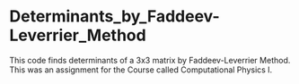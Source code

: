 # Determinants_by_Faddeev-Leverrier_Method
This code finds determinants of a 3x3 matrix by Faddeev-Leverrier Method.
This was an assignment for the Course called Computational Physics I.
